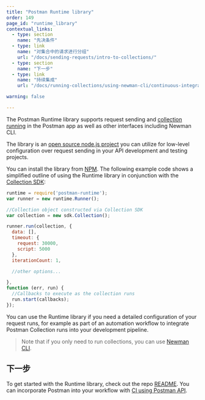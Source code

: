 ```yaml
---
title: "Postman Runtime library"
order: 149
page_id: "runtime_library"
contextual_links:
  - type: section
    name: "先决条件"
  - type: link
    name: "对集合中的请求进行分组"
    url: "/docs/sending-requests/intro-to-collections/"
  - type: section
    name: "下一步"
  - type: link
    name: "持续集成"
    url: "/docs/running-collections/using-newman-cli/continuous-integration/"

warning: false

---
```


The Postman Runtime library supports request sending and [collection running](/docs/running-collections/intro-to-collection-runs/) in the Postman app as well as other interfaces including Newman CLI.

The library is an [open source node.js project](https://github.com/postmanlabs/postman-runtime/) you can utilize for low-level configuration over request sending in your API development and testing projects.

You can install the library from [NPM](https://www.npmjs.com/package/postman-runtime). The following example code shows a simplified outline of using the Runtime library in conjunction with the [Collection SDK](/docs/developer/collection-sdk/):

```js
runtime = require('postman-runtime');
var runner = new runtime.Runner();

//Collection object constructed via Collection SDK
var collection = new sdk.Collection();

runner.run(collection, {
  data: [],
  timeout: {
    request: 30000,
    script: 5000
  },
  iterationCount: 1,

  //other options...

},
function (err, run) {
  //Callbacks to execute as the collection runs
  run.start(callbacks);
});
```

You can use the Runtime library if you need a detailed configuration of your request runs, for example as part of an automation workflow to integrate Postman Collection runs into your development pipeline.

> Note that if you only need to run collections, you can use [Newman CLI](/docs/running-collections/using-newman-cli/command-line-integration-with-newman/).

## 下一步

To get started with the Runtime library, check out the repo [README](https://github.com/postmanlabs/postman-runtime). You can incorporate Postman into your workflow with [CI using Postman API](/docs/running-collections/using-newman-cli/continuous-integration/).
